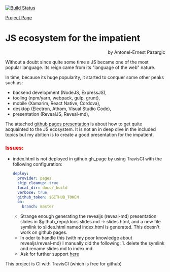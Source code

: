 [![Build Status](https://travis-ci.org/jtonic/js_ecosystem_for_the_impatient.svg?branch=master)](https://travis-ci.org/jtonic/js_ecosystem_for_the_impatient)

[Project Page](https://jtonic.github.io/js_ecosystem_for_the_impatient/)

JS ecosystem for the impatient
===

<div style="text-align: right">by Antonel-Ernest Pazargic</div>

Without a doubt since quite some time a JS became one of the most popular language. Its reign came from its "language of the web" nature.

In time, because its huge popularity, it started to conquer some other peaks such as:
- backend development (NodeJS, ExpressJS),
- tooling (npm/yarn, webpack, gulp, grunt),
- mobile (Xamarim, React Native, Cordova),
- desktop (Electron, Athom, Visual Studio Code),
- presentation (RevealJS, Reveal-md),

The attached [github pages presentation](https://jtonic.github.io/js_ecosystem_for_the_impatient/) is about how to get quite acquainted to the JS ecosystem. It is not an in deep dive in the included topics but my abition is to create a good presentation for the impatient.


### <span style="color:red"> __Issues:__

- index.html is not deployed in github gh_page by using TravisCI with the following configuration:

  ```yaml
  deploy:
    provider: pages
    skip_cleanup: true
    local_dir: docs/_build
    verbose: true
    github_token: $GITHUB_TOKEN
    on:
      branch: master
  ```

  - Strange enough generating the revealjs (reveal-md) presentation slides in $github_repo/docs slides.md -> slides.html, and a new file symlink to slides.html named index.html is generated. This doesn't work on github pages.
  - In oder to handle this (with my poor knowledge about revealjs/reveal-md) I manually did the following: 1. delete the symlink and rename slides.md to index.md.
  - Ask for further support [here](https://github.com/webpro/reveal-md/issues/24)


This project is CI with TravisCI (which is free for github)


